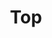 ---
templateKey: top-page
title: Top 
cover:
  title:  For children who are interested in learning and having spirit of inquiry
  subtitle: We deliver children's books and materials that bring  "Creative learning"
  backgroundImage: ../images/top-cover.jpg
featured:
  title: Scratch Activity Card Book Series
  description: Card book for programming learning that brings "Creative learning" to children. It helps children concentrate on programming with Scratch.
  features:
    - Contains state-of-the-art programming learning materials developed by the Scratch Team (scratch.mit.edu) .
    - The long-awaited scratch 3.0 compatible coding card
    - It is ideal for educational materials in elementary schools and after-school programs.
  books:
    -
      title: Vol.1 Animate a Name / Make Music
      image: ../images/scratch-activity-card-book/vol1-on-sell.png
      price: "¥770+Tax"
      url: https://www.amazon.co.jp/dp/4910209018
    -
      title: Vol.2 Animate a Character / Let's Dance
      image: ../images/scratch-activity-card-book/vol2-on-sell.png
      price: "¥770+Tax"
      url: https://www.amazon.co.jp/dp/4910209026
    -
      title: Vol.3 Create a Story / Video Sensing
      image: ../images/scratch-activity-card-book/vol3-on-sell.png
      price: "¥770+Tax"
      url: https://www.amazon.co.jp/dp/4910209034
    -
      title: Vol.4 Game Collection
      image: ../images/scratch-activity-card-book/vol4-on-sell.png
      price: "¥1,050+Tax"
      url: https://www.amazon.co.jp/dp/4910209042
---